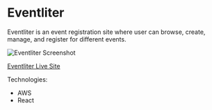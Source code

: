 # Eventliter

Eventliter is an event registration site where user can browse, create, manage, and register for different events.

![Eventliter Screenshot](https://github.com/jenkennedy/Eventliter/blob/master/EventliterScreenshot.png "Eventliter Screenshot")

[Eventliter Live Site](https://eventliter.herokuapp.com/#/login)

Technologies:
 * AWS
 * React
